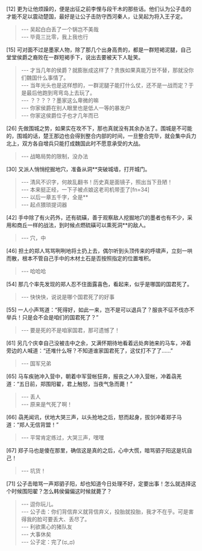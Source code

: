 
[12] 更为让他烦躁的，便是出征之前李悝与段干木的那些话。他们认为公子击的才能不足以震动楚国，最好是让公子击防守西河秦人，让吴起为将入王子定。
>--- 吴起白白丢了一个锅岂不美哉<br>
>--- 毕竟三比零，我上我也行<br>

[15] 可对面不过是墨家人物，除了那几个出身高贵的，都是一群短褐泥腿，自己堂堂侯爵之裔败在一群短褐手下，说出去要被天下人耻笑。
>--- 才当几年的侯爵？就膨胀成这样了？贵族如果真能万世不替，那就没你们魏国什么事情了。<br>
>--- 当年光头也是这样想的，一群泥腿子能打什么仗，还不是一战而定？于是最后他跑到弯弯岛上去玩了。<br>
>--- ？？？？？墨家这么卑微的嘛<br>
>--- 你家侯爵在别人眼里也是低人一等的暴发户<br>
>--- 你家这侯爵位子也才几年而已<br>

[26] 先做围城之势，如果实在攻不下，那也真就没有其余办法了。围城是不可能的，围城的话，楚王那边也会得到整合内部的时间，一旦整合完毕，就会集中兵力北上，双方各自增兵只能打成魏国此时不愿意承受的大战。
>--- 战略局势的限制，没办法<br>

[30] 又派人悄悄挖掘地穴，准备从洞**突破城墙，打开城门。
>--- 清风不识字，何故乱翻书！历史真是面镜子，照出当下丑陋！<br>
>--- 本来挺正经，一下子被点娘这老司机带歪了[fn=34]<br>
>--- 以后一章五千字，全是**<br>
>--- 起点猥琐提词器<br>

[42] 手中除了有火药外，还有硫磺，善于观察敌人挖掘地穴的墨者也有不少，采用和商丘一样的战法，到时候点燃硫磺可以熏死洞**的敌人。
>--- 穴，中<br>

[46] 担土的郑人骂骂咧咧地将土扔上去，偶尔听到头顶传来的呼啸声，立刻一哄而散，根本不管自己手中的木材土石是否按照指定的位置堆积。
>--- 哈哈哈<br>

[54] 那几个率先发现的郑人忍不住面露喜色，看起来，似乎是哪国的国君死了。
>--- 快快快，说说是哪个国君死了的好事<br>

[55] 一人小声骂道：“死得好，如此一来，岂不是可以退兵了？服丧不征不伐亦不举兵！只是会不会是咱们的国君死了？”
>--- 要是死的不是咱家国君，那可遗憾了！<br>

[61] 另几个庆幸自己没被击中之余，又满怀期待地看着远处奔驰来的马车，冲着旁边的人喊道：“还堆什么呀？不知道谁家国君死了，这仗打不了了……”
>--- 国军兄弟<br>

[65] 马车疾驰冲入营中，朝着中军营帐狂奔，报丧之人冲入营帐，冲着骉羌道：“五日前，郑围阳翟，君上触怒，当夜气急而薨！”
>--- 丢人<br>
>--- 原来是气死了啊！<br>

[66] 骉羌闻讯，伏地大哭三声，以头抢地之后，怒而起身，拔剑冲着郑子马道：“郑人无信背盟！”
>--- 平常肯定练过，大哭三声，嘿嘿<br>

[67] 郑子马也是傻在那里，确信这是真的之后，心中大慌，暗骂驷子阳这是坑自己！
>--- 坑货！<br>

[71] 公子击暗骂一声郑驷子阳，却也知道今日处理不好，定要出事！怎么就选择这个时候围阳翟？怎么韩侯偏偏这时候就薨了？
>--- 逗你玩儿。<br>
>--- 公子击：你们背信弃义就背信弃义，投胎就投胎，我才不在乎。可是害得我的脸可要丢大、丢尽了。<br>
>--- 利欲熏心的猪队友<br>
>--- 大事休矣<br>
>--- 公子定：完了(ಥ_ಥ)<br>
